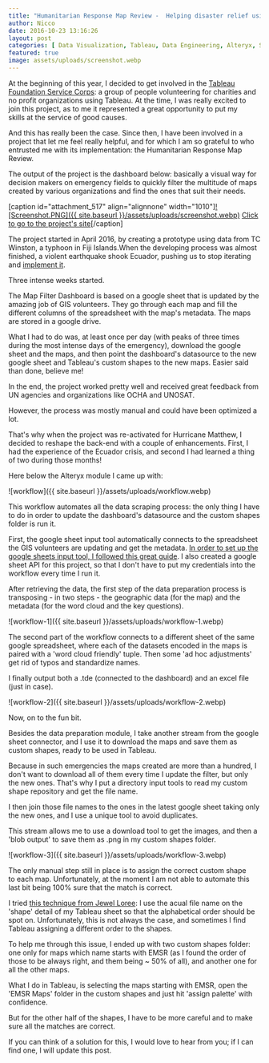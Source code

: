 ```yaml
---
title: "Humanitarian Response Map Review -  Helping disaster relief using Alteryx and Tableau"
author: Nicco
date: 2016-10-23 13:16:26
layout: post
categories: [ Data Visualization, Tableau, Data Engineering, Alteryx, Social Impact ]
featured: true
image: assets/uploads/screenshot.webp
---
```


At the beginning of this year, I decided to get involved in the [Tableau Foundation Service Corps](https://servicecorps.tableaufoundation.org/): a group of people volunteering for charities and no profit organizations using Tableau. At the time, I was really excited to join this project, as to me it represented a great opportunity to put my skills at the service of good causes.

And this has really been the case. Since then, I have been involved in a project that let me feel really helpful, and for which I am so grateful to who entrusted me with its implementation: the Humanitarian Response Map Review.

The output of the project is the dashboard below: basically a visual way for decision makers on emergency fields to quickly filter the multitude of maps created by various organizations and find the ones that suit their needs.

[caption id="attachment\_517" align="alignnone" width="1010"][![Screenshot.PNG]({{ site.baseurl }}/assets/uploads/screenshot.webp)](http://digitalhumanitarians.com/resource/map-filter-haiti) [Click to go to the project's site](http://digitalhumanitarians.com/resource/map-filter-haiti)[/caption]



The project started in April 2016, by creating a prototype using data from TC Winston, a typhoon in Fiji Islands.When the developing process was almost finished, a violent earthquake shook Ecuador, pushing us to stop iterating and [implement it](http://digitalhumanitarians.com/resource/map-filter-ecuador).

Three intense weeks started.

The Map Filter Dashboard is based on a google sheet that is updated by the amazing job of GIS volunteers. They go through each map and fill the different columns of the spreadsheet with the map's metadata. The maps are stored in a google drive.

What I had to do was, at least once per day (with peaks of three times during the most intense days of the emergency), download the google sheet and the maps, and then point the dashboard's datasource to the new google sheet and Tableau's custom shapes to the new maps. Easier said than done, believe me!

In the end, the project worked pretty well and received great feedback from UN agencies and organizations like OCHA and UNOSAT.

However, the process was mostly manual and could have been optimized a lot.

That's why when the project was re-activated for Hurricane Matthew, I decided to reshape the back-end with a couple of enhancements. First, I had the experience of the Ecuador crisis, and second I had learned a thing of two during those months!

Here below the Alteryx module I came up with:

![workflow]({{ site.baseurl }}/assets/uploads/workflow.webp)

This workflow automates all the data scraping process: the only thing I have to do in order to update the dashboard's datasource and the custom shapes folder is run it.

First, the google sheet input tool automatically connects to the spreadsheet the GIS volunteers are updating and get the metadata. [In order to set up the google sheets input tool, I followed this great guide](http://community.alteryx.com/t5/Alteryx-Knowledge-Base/The-How-to-Guide-to-Google-Sheets/ta-p/20354). I also created a google sheet API for this project, so that I don't have to put my credentials into the workflow every time I run it.

After retrieving the data, the first step of the data preparation process is transposing - in two steps - the geographic data (for the map) and the metadata (for the word cloud and the key questions).

![workflow-1]({{ site.baseurl }}/assets/uploads/workflow-1.webp)

The second part of the workflow connects to a different sheet of the same google spreadsheet, where each of the datasets encoded in the maps is paired with a 'word cloud friendly' tuple. Then some 'ad hoc adjustments' get rid of typos and standardize names.

I finally output both a .tde (connected to the dashboard) and an excel file (just in case).

![workflow-2]({{ site.baseurl }}/assets/uploads/workflow-2.webp)

Now, on to the fun bit.

Besides the data preparation module, I take another stream from the google sheet connector, and I use it to download the maps and save them as custom shapes, ready to be used in Tableau.

Because in such emergencies the maps created are more than a hundred, I don't want to download all of them every time I update the filter, but only the new ones. That's why I put a directory input tools to read my custom shape repository and get the file name.

I then join those file names to the ones in the latest google sheet taking only the new ones, and I use a unique tool to avoid duplicates.

This stream allows me to use a download tool to get the images, and then a 'blob output' to save them as .png in my custom shapes folder.

![workflow-3]({{ site.baseurl }}/assets/uploads/workflow-3.webp)

The only manual step still in place is to assign the correct custom shape to each map. Unfortunately, at the moment I am not able to automate this last bit being 100% sure that the match is correct.

I tried [this technique from Jewel Loree](http://www.jewelloree.com/2013/10/30/dealing-with-718-pokemon-shapes-in-tableau/): I use the acual file name on the 'shape' detail of my Tableau sheet so that the alphabetical order should be spot on. Unfortunately, this is not always the case, and sometimes I find Tableau assigning a different order to the shapes.

To help me through this issue, I ended up with two custom shapes folder: one only for maps which name starts with EMSR (as I found the order of those to be always right, and them being ~ 50% of all), and another one for all the other maps.

What I do in Tableau, is selecting the maps starting with EMSR, open the 'EMSR Maps' folder in the custom shapes and just hit 'assign palette' with confidence.

But for the other half of the shapes, I have to be more careful and to make sure all the matches are correct.

If you can think of a solution for this, I would love to hear from you; if I can find one, I will update this post.
